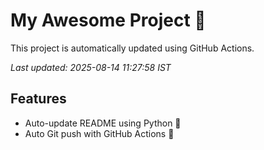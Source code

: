 # My Awesome Project 🚀

This project is automatically updated using GitHub Actions.

_Last updated: 2025-08-14 11:27:58 IST_

## Features
- Auto-update README using Python 🐍
- Auto Git push with GitHub Actions 🤖
